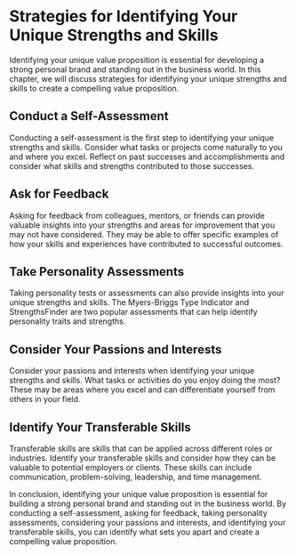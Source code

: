 Strategies for Identifying Your Unique Strengths and Skills
=================================================================================================================

Identifying your unique value proposition is essential for developing a strong personal brand and standing out in the business world. In this chapter, we will discuss strategies for identifying your unique strengths and skills to create a compelling value proposition.

Conduct a Self-Assessment
-------------------------

Conducting a self-assessment is the first step to identifying your unique strengths and skills. Consider what tasks or projects come naturally to you and where you excel. Reflect on past successes and accomplishments and consider what skills and strengths contributed to those successes.

Ask for Feedback
----------------

Asking for feedback from colleagues, mentors, or friends can provide valuable insights into your strengths and areas for improvement that you may not have considered. They may be able to offer specific examples of how your skills and experiences have contributed to successful outcomes.

Take Personality Assessments
----------------------------

Taking personality tests or assessments can also provide insights into your unique strengths and skills. The Myers-Briggs Type Indicator and StrengthsFinder are two popular assessments that can help identify personality traits and strengths.

Consider Your Passions and Interests
------------------------------------

Consider your passions and interests when identifying your unique strengths and skills. What tasks or activities do you enjoy doing the most? These may be areas where you excel and can differentiate yourself from others in your field.

Identify Your Transferable Skills
---------------------------------

Transferable skills are skills that can be applied across different roles or industries. Identify your transferable skills and consider how they can be valuable to potential employers or clients. These skills can include communication, problem-solving, leadership, and time management.

In conclusion, identifying your unique value proposition is essential for building a strong personal brand and standing out in the business world. By conducting a self-assessment, asking for feedback, taking personality assessments, considering your passions and interests, and identifying your transferable skills, you can identify what sets you apart and create a compelling value proposition.
